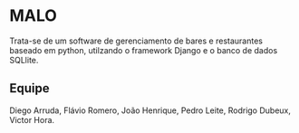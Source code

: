 # MALO
Trata-se de um software de gerenciamento de bares e restaurantes baseado em python, utilzando o framework Django e o banco de dados SQLlite.

## Equipe
Diego Arruda, Flávio Romero, João Henrique, Pedro Leite, Rodrigo Dubeux, Victor Hora.

